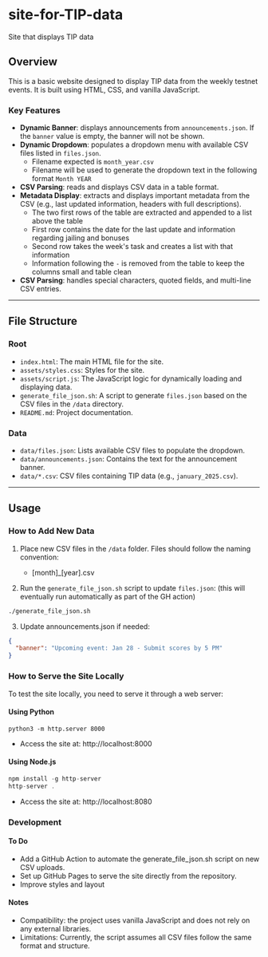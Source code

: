 # site-for-TIP-data

Site that displays TIP data

## Overview

This is a basic website designed to display TIP data from the weekly testnet events. It is built using HTML, CSS, and vanilla JavaScript.

### Key Features

- **Dynamic Banner**: displays announcements from `announcements.json`. If the `banner` value is empty, the banner will not be shown.
- **Dynamic Dropdown**: populates a dropdown menu with available CSV files listed in `files.json`.
  - Filename expected is `month_year.csv`
  - Filename will be used to generate the dropdown text in the following format `Month YEAR`
- **CSV Parsing**: reads and displays CSV data in a table format.
- **Metadata Display**: extracts and displays important metadata from the CSV (e.g., last updated information, headers with full descriptions).
  - The two first rows of the table are extracted and appended to a list above the table
  - First row contains the date for the last update and information regarding jailing and bonuses
  - Second row takes the week's task and creates a list with that information
  - Information following the `-` is removed from the table to keep the columns small and table clean
- **CSV Parsing**: handles special characters, quoted fields, and multi-line CSV entries.

---

## File Structure

### Root

- `index.html`: The main HTML file for the site.
- `assets/styles.css`: Styles for the site.
- `assets/script.js`: The JavaScript logic for dynamically loading and displaying data.
- `generate_file_json.sh`: A script to generate `files.json` based on the CSV files in the `/data` directory.
- `README.md`: Project documentation.

### Data

- `data/files.json`: Lists available CSV files to populate the dropdown.
- `data/announcements.json`: Contains the text for the announcement banner.
- `data/*.csv`: CSV files containing TIP data (e.g., `january_2025.csv`).

---

## Usage

### How to Add New Data

1. Place new CSV files in the `/data` folder. Files should follow the naming convention:
    - [month]_[year].csv

2. Run the `generate_file_json.sh` script to update `files.json`: (this will eventually run automatically as part of the GH action)
```bash
./generate_file_json.sh
```

3. Update announcements.json if needed:
```json
{
  "banner": "Upcoming event: Jan 28 - Submit scores by 5 PM"
}
```


### How to Serve the Site Locally

To test the site locally, you need to serve it through a web server:

#### Using Python

`python3 -m http.server 8000`

- Access the site at: http://localhost:8000

#### Using Node.js

```javascript
npm install -g http-server
http-server .
```
- Access the site at: http://localhost:8080


### Development

#### To Do

- Add a GitHub Action to automate the generate_file_json.sh script on new CSV uploads.
- Set up GitHub Pages to serve the site directly from the repository.
- Improve styles and layout

#### Notes

- Compatibility: the project uses vanilla JavaScript and does not rely on any external libraries.
- Limitations: Currently, the script assumes all CSV files follow the same format and structure.